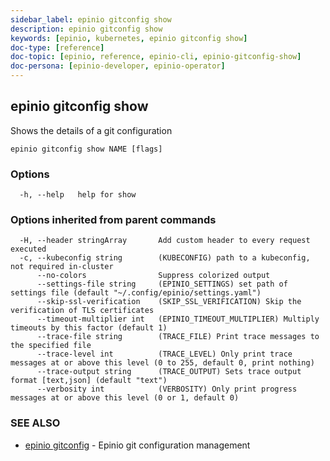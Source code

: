 ```yaml
---
sidebar_label: epinio gitconfig show
description: epinio gitconfig show
keywords: [epinio, kubernetes, epinio gitconfig show]
doc-type: [reference]
doc-topic: [epinio, reference, epinio-cli, epinio-gitconfig-show]
doc-persona: [epinio-developer, epinio-operator]
---
```

## epinio gitconfig show

Shows the details of a git configuration

```
epinio gitconfig show NAME [flags]
```

### Options

```
  -h, --help   help for show
```

### Options inherited from parent commands

```
  -H, --header stringArray       Add custom header to every request executed
  -c, --kubeconfig string        (KUBECONFIG) path to a kubeconfig, not required in-cluster
      --no-colors                Suppress colorized output
      --settings-file string     (EPINIO_SETTINGS) set path of settings file (default "~/.config/epinio/settings.yaml")
      --skip-ssl-verification    (SKIP_SSL_VERIFICATION) Skip the verification of TLS certificates
      --timeout-multiplier int   (EPINIO_TIMEOUT_MULTIPLIER) Multiply timeouts by this factor (default 1)
      --trace-file string        (TRACE_FILE) Print trace messages to the specified file
      --trace-level int          (TRACE_LEVEL) Only print trace messages at or above this level (0 to 255, default 0, print nothing)
      --trace-output string      (TRACE_OUTPUT) Sets trace output format [text,json] (default "text")
      --verbosity int            (VERBOSITY) Only print progress messages at or above this level (0 or 1, default 0)
```

### SEE ALSO

* [epinio gitconfig](./epinio_gitconfig.md)	 - Epinio git configuration management

